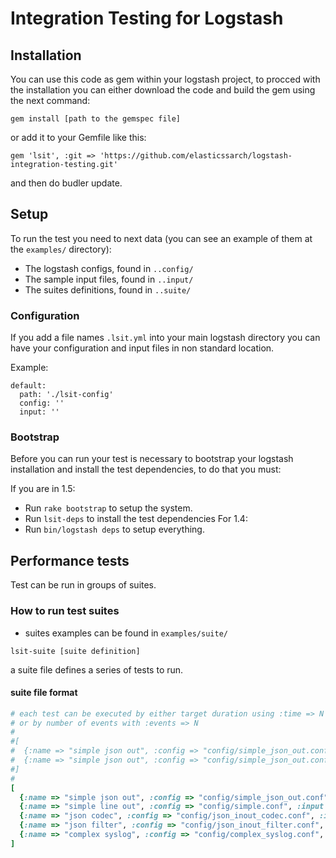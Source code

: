 # Integration Testing for Logstash

## Installation

You can use this code as gem within your logstash project, to procced with the installation you can either download the code and build the gem using the next command:

```gem install [path to the gemspec file]```

or add it to your Gemfile like this:

    gem 'lsit', :git => 'https://github.com/elasticssarch/logstash-integration-testing.git'

and then do budler update.

## Setup

To run the test you need to next data (you can see an example of them at the `examples/` directory):

- The logstash configs, found in `..config/`
- The sample input files, found in `..input/`
- The suites definitions, found in `..suite/`

### Configuration

If you add a file names ```.lsit.yml``` into your main logstash directory
you can have your configuration and input files in non standard
location.

Example:

```
default:
  path: './lsit-config'
  config: ''
  input: ''
```

### Bootstrap

Before you can run your test is necessary to bootstrap your logstash installation and install the test dependencies, to do that you must:

If you are in 1.5:
- Run `rake bootstrap` to setup the system.
- Run `lsit-deps` to install the test dependencies
For 1.4:
- Run `bin/logstash deps` to setup everything.

## Performance tests

Test can be run in groups of suites.

### How to run test suites

- suites examples can be found in `examples/suite/`

```
lsit-suite [suite definition]
```

a suite file defines a series of tests to run.

#### suite file format

```ruby
# each test can be executed by either target duration using :time => N secs
# or by number of events with :events => N
#
#[
#  {:name => "simple json out", :config => "config/simple_json_out.conf", :input => "input/simple_10.txt", :time => 30},
#  {:name => "simple json out", :config => "config/simple_json_out.conf", :input => "input/simple_10.txt", :events => 50000},
#]
#
[
  {:name => "simple json out", :config => "config/simple_json_out.conf", :input => "input/simple_10.txt", :time => 60},
  {:name => "simple line out", :config => "config/simple.conf", :input => "input/simple_10.txt", :time => 60},
  {:name => "json codec", :config => "config/json_inout_codec.conf", :input => "input/json_medium.txt", :time => 60},
  {:name => "json filter", :config => "config/json_inout_filter.conf", :input => "input/json_medium.txt", :time => 60},
  {:name => "complex syslog", :config => "config/complex_syslog.conf", :input => "input/syslog_acl_10.txt", :time => 60},
]
```
